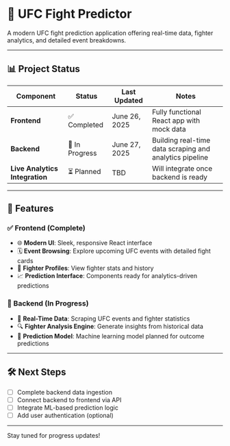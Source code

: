 # 🥊 UFC Fight Predictor

A modern UFC fight prediction application offering real-time data, fighter analytics, and detailed event breakdowns.

---

## 📊 Project Status

| Component | Status | Last Updated | Notes |
|-----------|--------|---------------|-------|
| **Frontend** | ✅ Completed | June 26, 2025 | Fully functional React app with mock data |
| **Backend** | 🚧 In Progress | June 27, 2025 | Building real-time data scraping and analytics pipeline |
| **Live Analytics Integration** | ⏳ Planned | TBD | Will integrate once backend is ready |

---

## 🚀 Features

### ✅ Frontend (Complete)
- 🌐 **Modern UI**: Sleek, responsive React interface
- 🗓️ **Event Browsing**: Explore upcoming UFC events with detailed fight cards
- 🧠 **Fighter Profiles**: View fighter stats and history
- 📈 **Prediction Interface**: Components ready for analytics-driven predictions

### 🚧 Backend (In Progress)
- 📡 **Real-Time Data**: Scraping UFC events and fighter statistics
- 🔍 **Fighter Analysis Engine**: Generate insights from historical data
- 🧠 **Prediction Model**: Machine learning model planned for outcome predictions

---

## 🛠️ Next Steps
- [ ] Complete backend data ingestion
- [ ] Connect backend to frontend via API
- [ ] Integrate ML-based prediction logic
- [ ] Add user authentication (optional)

---

Stay tuned for progress updates!
